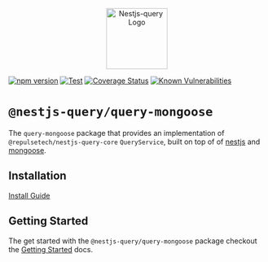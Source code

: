 <p align="center">
  <a href="https://doug-martin.github.io/nestjs-query" target="blank"><img src="https://doug-martin.github.io/nestjs-query/img/logo.svg" width="120" alt="Nestjs-query Logo" /></a>
</p>

[![npm version](https://img.shields.io/npm/v/@nestjs-query/query-mongoose.svg)](https://www.npmjs.org/package/@nestjs-query/query-mongoose)
[![Test](https://github.com/doug-martin/nestjs-query/workflows/Test/badge.svg?branch=master)](https://github.com/doug-martin/nestjs-query/actions?query=workflow%3ATest+and+branch%3Amaster+)
[![Coverage Status](https://coveralls.io/repos/github/doug-martin/nestjs-query/badge.svg?branch=master)](https://coveralls.io/github/doug-martin/nestjs-query?branch=master)
[![Known Vulnerabilities](https://snyk.io/test/github/doug-martin/nestjs-query/badge.svg?targetFile=packages/query-mongoose/package.json)](https://snyk.io/test/github/doug-martin/nestjs-query?targetFile=packages/query-mongoose/package.json)

# `@nestjs-query/query-mongoose`

The `query-mongoose` package that provides an implementation of `@repulsetech/nestjs-query-core` `QueryService`, built on top of of [nestjs](https://nestjs.com/) and [mongoose](https://mongoosejs.com/).

## Installation

[Install Guide](https://doug-martin.github.io/nestjs-query/docs/introduction/install)

## Getting Started

The get started with the `@nestjs-query/query-mongoose` package checkout the [Getting Started](https://doug-martin.github.io/nestjs-query/docs/persistence/mongoose/getting-started) docs.
